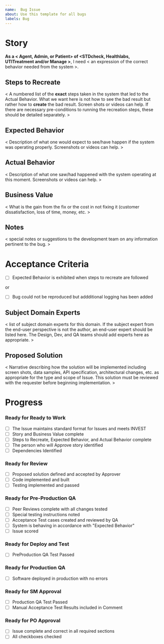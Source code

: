 ```yaml
---
name:  Bug Issue
about: Use this template for all bugs
labels: Bug
---
```


# Story
**As a < Agent, Admin, or Patient> of <STDcheck, Healthlabs, UTITreatment and/or Manage >**, I need < an expression of the correct behavior needed from the system >.

## Steps to Recreate  
< A numbered list of the **exact** steps taken in the system that led to the Actual Behavior. What we want here is not how to see the bad result but rather how to **create** the bad result. Screen shots or videos can help. If there are necessary pre-conditions to running the recreation steps, these should be detailed separately. >

## Expected Behavior  
< Description of what one would expect to see/have happen if the system was operating properly. Screenshots or videos can help. >

## Actual Behavior
< Description of what one saw/had happened with the system operating at this moment. Screenshots or videos can help. >

## Business Value
< What is the gain from the fix or the cost in not fixing it (customer dissatisfaction, loss of time, money, etc. >

## Notes
< special notes or suggestions to the development team on any information pertinent to the bug. > 

# Acceptance Criteria
- [ ] Expected Behavior is exhibited when steps to recreate are followed

or

- [ ] Bug could not be reproduced but addditional logging has been added

## Subject Domain Experts
< list of subject domain experts for this domain. If the subject expert from the end-user perspective is not the author, an end-user expert should be listed here. The Design, Dev, and QA teams should add experts here as appropriate. >

## Proposed Solution  
< Narrative describing how the solution will be implemented including screen shots, data samples, API specification, architectural changes, etc. as appropriate for the type and scope of Issue. This solution must be reviewed with the requester before beginning implementation. > 

# Progress
### Ready for Ready to Work
- [ ] The Issue maintains standard format for Issues and meets INVEST
- [ ] Story and Business Value complete
- [ ] Steps to Recreate, Expected Behavior, and Actual Behavior complete
- [ ] The person who will Approve story identified
- [ ] Dependencies Identified

### Ready for Review
- [ ] Proposed solution defined and accepted by Approver
- [ ] Code implemented and built
- [ ] Testing implemented and passed

### Ready for Pre-Production QA
- [ ] Peer Reviews complete with all changes tested
- [ ] Special testing instructions noted
- [ ] Acceptance Test cases created and reviewed by QA
- [ ] System is behaving in accordance with "Expected Behavior"
- [ ] Issue scored

### Ready for Deploy and Test
- [ ] PreProduction QA Test Passed
 
### Ready for Production QA
- [ ] Software deployed in production with no errors

### Ready for SM Approval
- [ ] Production QA Test Passed
- [ ] Manual Acceptance Test Results included in Comment

### Ready for PO Approval
- [ ] Issue complete and correct in all required sections
- [ ] All checkboxes checked
